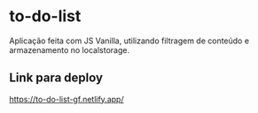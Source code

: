 # to-do-list

Aplicação feita com JS Vanilla, utilizando filtragem de conteúdo e armazenamento no localstorage.

## Link para deploy 
https://to-do-list-gf.netlify.app/
